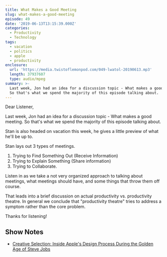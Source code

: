 ```yaml
---
title: What Makes a Good Meeting
slug: what-makes-a-good-meeting
episode: 49
date: '2019-06-13T13:15:39.000Z'
categories:
  - Productivity
  - Technology
tags:
  - vacation
  - politics
  - apple
  - productivity
enclosure:
  url: 'https://media.twistoflemonpod.com/049-lwatol-20190613.mp3'
  length: 37937607
  type: audio/mpeg
summary: >-
  Last week, Jon had an idea for a discussion topic - What makes a good meeting.
  So that's what we spend the majority of this episode talking about.
---
```


Dear Listener,

Last week, Jon had an idea for a discussion topic - What makes a good meeting. So that's what we spend the majority of this episode talking about.

Stan is also headed on vacation this week, he gives a little preview of what he'll be up to.

Stan lays out 3 types of meetings.

1. Trying to Find Something Out (Receive Information)
2. Trying to Explain Something (Share information)
3. Trying to Collaborate.

Listen in as we take a not very organized approach to talking about meetings, what meetings should have, and some things that throw them off course.

That leads into a brief discussion on actual productivity vs. productivity theatre. In general we conclude that "productivity theatre" tries to address a symptom rather than the core problem.

Thanks for listening!

## Show Notes

- [Creative Selection: Inside Apple's Design Process During the Golden Age of Steve Jobs](https://amzn.to/2MzSDkl)
